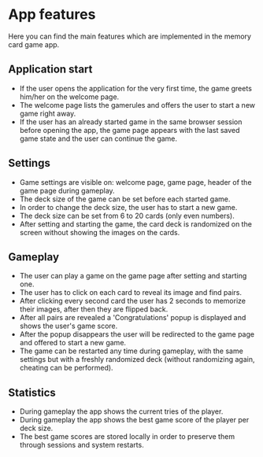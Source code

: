 # App features

Here you can find the main features which are implemented in the memory card game app.

## Application start

- If the user opens the application for the very first time, the game greets him/her on the welcome page.
- The welcome page lists the gamerules and offers the user to start a new game right away.
- If the user has an already started game in the same browser session before opening the app, the game page appears with the last saved game state and the user can continue the game.

## Settings

- Game settings are visible on: welcome page, game page, header of the game page during gameplay.
- The deck size of the game can be set before each started game.
- In order to change the deck size, the user has to start a new game.
- The deck size can be set from 6 to 20 cards (only even numbers).
- After setting and starting the game, the card deck is randomized on the screen without showing the images on the cards.

## Gameplay

- The user can play a game on the game page after setting and starting one.
- The user has to click on each card to reveal its image and find pairs.
- After clicking every second card the user has 2 seconds to memorize their images, after then they are flipped back.
- After all pairs are revealed a 'Congratulations' popup is displayed and shows the user's game score.
- After the popup disappears the user will be redirected to the game page and offered to start a new game.
- The game can be restarted any time during gameplay, with the same settings but with a freshly randomized deck (without randomizing again, cheating can be performed).

## Statistics

- During gameplay the app shows the current tries of the player.
- During gameplay the app shows the best game score of the player per deck size.
- The best game scores are stored locally in order to preserve them through sessions and system restarts.